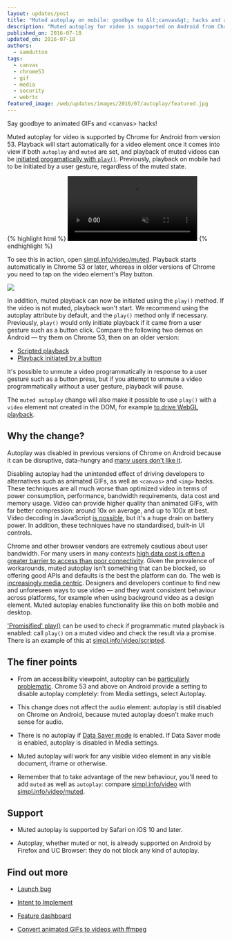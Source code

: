 ```yaml
---
layout: updates/post
title: "Muted autoplay on mobile: goodbye to &lt;canvas&gt; hacks and animated GIFs!"
description: "Muted autoplay for video is supported on Android from Chrome 53. Previously, a video element required a user gesture to initiate playback."
published_on: 2016-07-18
updated_on: 2016-07-18
authors:
  - samdutton
tags:
  - canvas
  - chrome53
  - gif
  - media
  - security
  - webrtc
featured_image: /web/updates/images/2016/07/autoplay/featured.jpg
---
```


<style>
.screenshot-landscape {
 max-width: 60%;
}
.screenshot-portrait {
 max-width: 35%;
}
@media screen and (max-width: 500px) {
  img.screenshot {
    max-width: 100%;
  }
}
</style>

<p class="intro">Say goodbye to animated GIFs and &lt;canvas&gt; hacks!</p>

Muted autoplay for video is supported by Chrome for Android from version 53. Playback will start automatically for a video element once it comes into view if both `autoplay` and `muted` are set, and playback of muted videos can be [initiated progamatically with `play()`](https://developers.google.com/web/updates/2016/03/play-returns-promise). Previously, playback on mobile had to be initiated by a user gesture, regardless of the muted state.

{% highlight html %}
<video autoplay muted>
  <source src="video.webm" type="video/webm" />
  <source src="video.mp4" type="video/mp4" />
</video>
{% endhighlight %}

To see this in action, open [simpl.info/video/muted](https://simpl.info/video/muted). Playback starts automatically in Chrome 53 or later, whereas in older versions of Chrome you need to tap on the video element's Play button.

<img src="/web/updates/images/2016/07/autoplay/screenshot.jpg">

In addition, muted playback can now be initiated using the `play()` method. If the video is not muted, playback won't start. We recommend using the autoplay attribute by default, and the `play()` method only if necessary. Previously, `play()` would only initiate playback if it came from a user gesture such as a button click. Compare the following two demos on Android — try them on Chrome 53, then on an older version:

* [Scripted playback](https://simpl.info/video/scripted)
* [Playback initiated by a button](https://simpl.info/video/button)

It's possible to unmute a video programmatically in response to a user gesture such as a button press, but if you attempt to unmute a video programmatically without a user gesture, playback will pause.

The `muted autoplay` change will also make it possible to use `play()` with a `video` element not created in the DOM, for example [to drive WebGL playback](https://groups.google.com/a/chromium.org/d/msg/blink-dev/Q1cnzNI2GpI/-T5luh_xAwAJ).

## Why the change?

Autoplay was disabled in previous versions of Chrome on Android because it can be disruptive, data-hungry and [many users don't like it](http://ux.stackexchange.com/questions/5252/video-and-audio-autoplay-evidence-that-its-bad-practice).

Disabling autoplay had the unintended effect of driving developers to alternatives such as animated GIFs, as well as `<canvas>` and `<img>` hacks. These techniques are all much worse than optimized video in terms of power consumption, performance, bandwidth requirements, data cost and memory usage. Video can provide higher quality than animated GIFs, with far better compression: around 10x on average, and up to 100x at best. Video decoding in JavaScript [is possible](https://github.com/mbebenita/Broadway), but it's a huge drain on battery power. In addition, these techniques have no standardised, built-in UI controls.

Chrome and other browser vendors are extremely cautious about user bandwidth. For many users in many contexts [high data cost is often a greater barrier to access than poor connectivity](https://developers.google.com/web/billions/#conserve-data-usage). Given the prevalence of workarounds, muted autoplay isn't something that can be blocked, so offering good APIs and defaults is the best the platform can do. The web is [increasingly media centric](http://www.cisco.com/c/en/us/solutions/collateral/service-provider/visual-networking-index-vni/vni-hyperconnectivity-wp.html). Designers and developers continue to find new and unforeseen ways to use video — and they want consistent behaviour across platforms, for example when using background video as a design element. Muted autoplay enables functionality like this on both mobile and desktop.


['Promisified' play()](https://developers.google.com/web/updates/2016/03/play-returns-promise?hl=en) can be used to check if programmatic muted playback is enabled: call `play()` on a muted video and check the result via a promise. There is an example of this at [simpl.info/video/scripted](https://simpl.info/video/scripted).

## The finer points

* From an accessibility viewpoint, autoplay can be [particularly problematic](https://www.abilitynet.org.uk/blog/why-autoplay-accessibility-issue). Chrome 53 and above on Android provide a setting to disable autoplay completely: from Media settings, select Autoplay.

* This change does not affect the `audio` element: autoplay is still disabled on Chrome on Android, because muted autoplay doesn't make much sense for audio.

* There is no autoplay if [Data Saver mode](https://support.google.com/chrome/answer/2392284) is enabled. If Data Saver mode is enabled, autoplay is disabled in Media settings.

* Muted autoplay will work for any visible video element in any visible document, iframe or otherwise.

* Remember that to take advantage of the new behaviour, you'll need to add `muted` as well as `autoplay`: compare [simpl.info/video](https://simpl.info/video) with [simpl.info/video/muted](https://simpl.info/video/muted).

## Support

* Muted autoplay is supported by Safari on iOS 10 and later.

* Autoplay, whether muted or not, is already supported on Android by Firefox and UC Browser: they do not block any kind of autoplay.

## Find out more

* [Launch bug](https://crbug.com/618000)

* [Intent to Implement](https://groups.google.com/a/chromium.org/forum/#!topic/blink-dev/Q1cnzNI2GpI)

* [Feature dashboard](https://www.chromestatus.com/features/4864052794753024)

* [Convert animated GIFs to videos with ffmpeg](http://rigor.com/blog/2015/12/optimizing-animated-gifs-with-html5-video)
